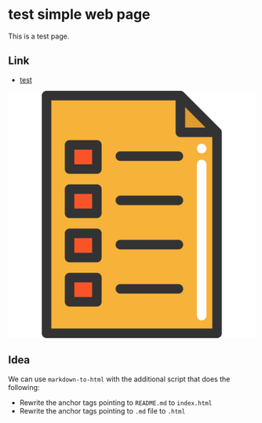 # test simple web page

This is a test page.

## Link

- [test](articles/test.md)

![](assets/test-svgrepo-com.svg "サンプル")

## Idea

We can use `markdown-to-html` with the additional script that does the following:
- Rewrite the anchor tags pointing to `README.md` to `index.html`
- Rewrite the anchor tags pointing to `.md` file to `.html`
